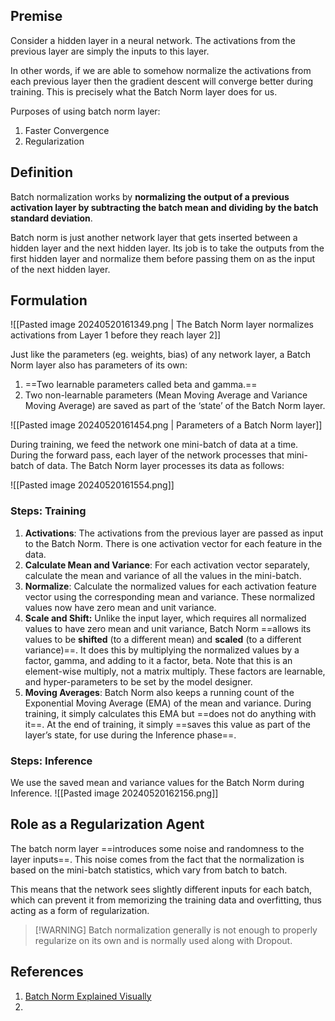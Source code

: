 ## Premise

Consider a hidden layer in a neural network. The activations from the previous layer are simply the inputs to this layer. 

In other words, if we are able to somehow normalize the activations from each previous layer then the gradient descent will converge better during training. This is precisely what the Batch Norm layer does for us.

Purposes of using batch norm layer: 
1. Faster Convergence
2. Regularization

## Definition
Batch normalization works by **normalizing the output of a previous activation layer by subtracting the batch mean and dividing by the batch standard deviation**. 

Batch norm is just another network layer that gets inserted between a hidden layer and the next hidden layer. Its job is to take the outputs from the first hidden layer and normalize them before passing them on as the input of the next hidden layer.

## Formulation

![[Pasted image 20240520161349.png | The Batch Norm layer normalizes activations from Layer 1 before they reach layer 2]]

Just like the parameters (eg. weights, bias) of any network layer, a Batch Norm layer also has parameters of its own:

1. ==Two learnable parameters called beta and gamma.==
2. Two non-learnable parameters (Mean Moving Average and Variance Moving Average) are saved as part of the ‘state’ of the Batch Norm layer.

![[Pasted image 20240520161454.png | Parameters of a Batch Norm layer]]

During training, we feed the network one mini-batch of data at a time. During the forward pass, each layer of the network processes that mini-batch of data. The Batch Norm layer processes its data as follows:

![[Pasted image 20240520161554.png]]

### Steps: Training

1. **Activations**: The activations from the previous layer are passed as input to the Batch Norm. There is one activation vector for each feature in the data.
2. **Calculate Mean and Variance**: For each activation vector separately, calculate the mean and variance of all the values in the mini-batch.
3. **Normalize**: Calculate the normalized values for each activation feature vector using the corresponding mean and variance. These normalized values now have zero mean and unit variance.
4. **Scale and Shift:** Unlike the input layer, which requires all normalized values to have zero mean and unit variance, Batch Norm ==allows its values to be **shifted** (to a different mean) and **scaled** (to a different variance)==. It does this by multiplying the normalized values by a factor, gamma, and adding to it a factor, beta. Note that this is an element-wise multiply, not a matrix multiply. These factors are learnable, and hyper-parameters to be set by the model designer.
5. **Moving Averages**: Batch Norm also keeps a running count of the Exponential Moving Average (EMA) of the mean and variance. During training, it simply calculates this EMA but ==does not do anything with it==. At the end of training, it simply ==saves this value as part of the layer’s state, for use during the Inference phase==.
### Steps: Inference

We use the saved mean and variance values for the Batch Norm during Inference.
![[Pasted image 20240520162156.png]]

## Role as a Regularization Agent
The batch norm layer ==introduces some noise and randomness to the layer inputs==. This noise comes from the fact that the normalization is based on the mini-batch statistics, which vary from batch to batch.

This means that the network sees slightly different inputs for each batch, which can prevent it from memorizing the training data and overfitting, thus acting as a form of regularization.

> [!WARNING] Batch normalization generally is not enough to properly regularize on its own and is normally used along with Dropout.
## References
1. [Batch Norm Explained Visually](https://towardsdatascience.com/batch-norm-explained-visually-how-it-works-and-why-neural-networks-need-it-b18919692739)
2. 